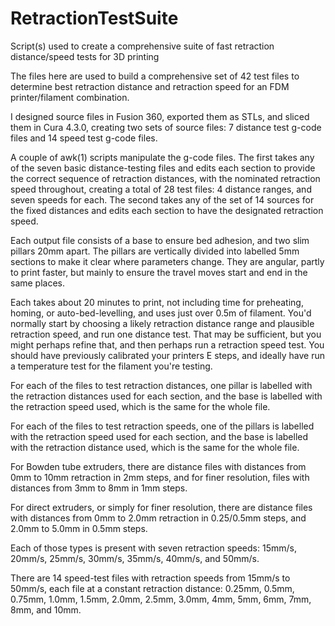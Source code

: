 # RetractionTestSuite
Script(s) used to create a comprehensive suite of fast retraction distance/speed tests for 3D printing

The files here are used to build a comprehensive set of 42 test files to
determine best retraction distance and retraction speed for an FDM
printer/filament combination.

I designed source files in Fusion 360, exported them as STLs, and sliced them
in Cura 4.3.0, creating two sets of source files: 7 distance test g-code files 
and 14 speed test g-code files.

A couple of awk(1) scripts manipulate the g-code files.  The first 
takes any of the seven basic distance-testing files and edits each section to 
provide the correct sequence of retraction distances, with the nominated 
retraction speed throughout, creating a total of 28 test files: 4 distance 
ranges, and seven speeds for each.  The second takes any of the set of 14 
sources for the fixed distances and edits each section to have the designated 
retraction speed.

Each output file consists of a base to ensure bed adhesion, and two slim pillars
20mm apart.  The pillars are vertically divided into labelled 5mm sections to make
it clear where parameters change. They are angular, partly to print faster, but
mainly to ensure the travel moves start and end in the same places.  

Each takes about 20 minutes to print, not including time for preheating, 
homing, or auto-bed-levelling, and uses just over 0.5m of filament.  You'd
normally start by choosing a likely retraction distance range and plausible
retraction speed, and run one distance test.  That may be sufficient, but you
might perhaps refine that, and then perhaps run a retraction speed test.  You
should have previously calibrated your printers E steps, and ideally have run a
temperature test for the filament you're testing.

For each of the files to test retraction distances, one pillar is labelled with
the retraction distances used for each section, and the base is labelled with
the retraction speed used, which is the same for the whole file.

For each of the files to test retraction speeds, one of the pillars is labelled
with the retraction speed used for each section, and the base is labelled with
the retraction distance used, which is the same for the whole file.  

For Bowden tube extruders, there are distance files with distances from 0mm to
10mm retraction in 2mm steps, and for finer resolution, files with distances
from 3mm to 8mm in 1mm steps.  

For direct extruders, or simply for finer resolution, there are
distance files with distances from 0mm to 2.0mm retraction in 0.25/0.5mm steps,
and 2.0mm to 5.0mm in 0.5mm steps.  

Each of those types is present with seven retraction speeds: 15mm/s, 20mm/s,
25mm/s, 30mm/s, 35mm/s, 40mm/s, and 50mm/s.

There are 14 speed-test files with retraction speeds from 15mm/s to 50mm/s,
each file at a constant retraction distance: 0.25mm, 0.5mm, 0.75mm, 1.0mm,
1.5mm, 2.0mm, 2.5mm, 3.0mm, 4mm, 5mm, 6mm, 7mm, 8mm, and 10mm.
